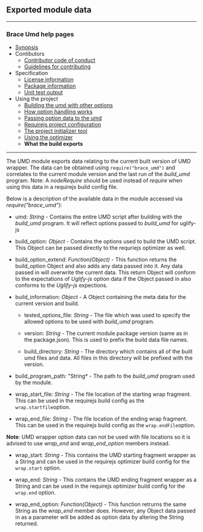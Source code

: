 ## Exported module data 

---
### Brace Umd help pages
* [Synopsis](https://github.com/restarian/brace_umd/blob/master/docs/synopsis.md)
* Contibutors
  * [Contributor code of conduct](https://github.com/restarian/brace_umd/blob/master/docs/contibutors/contributor_code_of_conduct.md)
  * [Guidelines for contributing](https://github.com/restarian/brace_umd/blob/master/docs/contibutors/guidelines_for_contributing.md)
* Specification
  * [License information](https://github.com/restarian/brace_umd/blob/master/docs/specification/license_information.md)
  * [Package information](https://github.com/restarian/brace_umd/blob/master/docs/specification/package_information.md)
  * [Unit test output](https://github.com/restarian/brace_umd/blob/master/docs/specification/unit_test_output.md)
* Using the project
  * [Building the umd with other options](https://github.com/restarian/brace_umd/blob/master/docs/using_the_project/building_the_umd_with_other_options.md)
  * [How option handling works](https://github.com/restarian/brace_umd/blob/master/docs/using_the_project/how_option_handling_works.md)
  * [Passing option data to the umd](https://github.com/restarian/brace_umd/blob/master/docs/using_the_project/passing_option_data_to_the_umd.md)
  * [Requirejs project configuration](https://github.com/restarian/brace_umd/blob/master/docs/using_the_project/requirejs_project_configuration.md)
  * [The project initializer tool](https://github.com/restarian/brace_umd/blob/master/docs/using_the_project/the_project_initializer_tool.md)
  * [Using the optimizer](https://github.com/restarian/brace_umd/blob/master/docs/using_the_project/using_the_optimizer.md)
  * **What the build exports**

---

The UMD module exports data relating to the current built version of UMD wrapper. The data can be obtained using ```require("brace_umd")``` and correlates to the current module version and the last run of the *build_umd* program. 
Note: A *nodeRequire* should be used instead of *require* when using this data in a requirejs build config file.

Below is a description of the available data in the module accessed via *require("brace_umd")*:

* umd: *String* - Contains the entire UMD script after building with the *build_umd* program. It will reflect options passed to *build_umd* for uglify-js	

* build_option: *Object* - Contains the options used to build the UMD script. This Object can be passed directly to the requriejs optimizer as well.

* build_option_extend: *Function(Object)* - This function returns the build_option Object and also adds any data passed into it. Any data passed in will overwrite the current data. This return Object will conform to the expectations of *Uglify-js* option data if the Object passed in also conforms to the *Uglify-js* expections.

* build_information: *Object* - A Object containing the meta data for the current version and build.

	* tested_options_file: *String* - The file which was used to specify the allowed options to be used with *build_umd* program.

	* version: *String* - The current module package version (same as in the package.json). This is used to prefix the build data file names.

	* build_directory: *String* - The directory which contains all of the built umd files and data. All files in this directory will be prefixed with the version.

* build_program_path: "String* - The path to the *build_umd* program used by the module.

* wrap_start_file: *String* - The file location of the starting wrap fragment. This can be used in the requirejs build config as the ```wrap.startfile```option. 

* wrap_end_file: *String* - The file location of the ending wrap fragment. This can be used in the requirejs build config as the ```wrap.endFile```option.


**Note**: UMD wrapper option data can not be used with file locations so it is advised to use *wrap_end* and *wrap_end_option* members instead.


* wrap_start: *String* - This contains the UMD starting fragment wrapper as a String and can be used in the requirejs optimizer build config for the ```wrap.start``` option.

* wrap_end: *String* - This contains the UMD ending fragment wrapper as a String and can be used in the requirejs optimizer build config for the ```wrap.end``` option.

* wrap_end_option: *Function(Object)* - This function retrurns the same String as the *wrap_end* member does. However, any Object data passed in as a parameter will be added as option data by altering the String returned.

